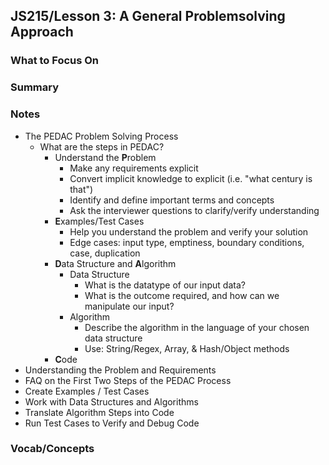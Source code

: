 ## JS215/Lesson 3: A General Problemsolving Approach



### What to Focus On

### Summary

### Notes

* The PEDAC Problem Solving Process
  * What are the steps in PEDAC?
    * Understand the **P**roblem
      * Make any requirements explicit
      * Convert implicit knowledge to explicit (i.e. "what century is that")
      * Identify and define important terms and concepts
      * Ask the interviewer questions to clarify/verify understanding
    * **E**xamples/Test Cases
      * Help you understand the problem and verify your solution
      * Edge cases: input type, emptiness, boundary conditions, case, duplication
    * **D**ata Structure and **A**lgorithm
      * Data Structure
        * What is the datatype of our input data?
        * What is the outcome required, and how can we manipulate our input?
      * Algorithm
        * Describe the algorithm in the language of your chosen data structure
        * Use: String/Regex, Array, & Hash/Object methods
    * **C**ode
* Understanding the Problem and Requirements
* FAQ on the First Two Steps of the PEDAC Process
* Create Examples / Test Cases
* Work with Data Structures and Algorithms
* Translate Algorithm Steps into Code
* Run Test Cases to Verify and Debug Code

### Vocab/Concepts

